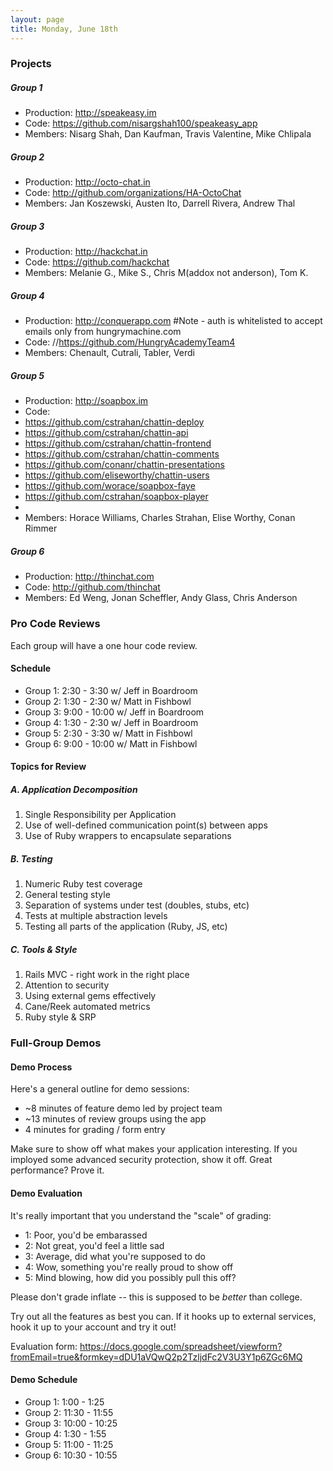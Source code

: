 ```yaml
---
layout: page
title: Monday, June 18th
---
```


### Projects

##### Group 1

* Production: http://speakeasy.im
* Code: https://github.com/nisargshah100/speakeasy_app
* Members: Nisarg Shah, Dan Kaufman, Travis Valentine, Mike Chlipala

##### Group 2

* Production: http://octo-chat.in
* Code: http://github.com/organizations/HA-OctoChat
* Members: Jan Koszewski, Austen Ito, Darrell Rivera, Andrew Thal

##### Group 3

* Production: http://hackchat.in
* Code: https://github.com/hackchat
* Members: Melanie G., Mike S., Chris M(addox not anderson), Tom K.

##### Group 4

* Production: http://conquerapp.com  #Note - auth is whitelisted to accept emails only from hungrymachine.com
* Code: //https://github.com/HungryAcademyTeam4
* Members: Chenault, Cutrali, Tabler, Verdi

##### Group 5

* Production: http://soapbox.im
* Code: 
* https://github.com/cstrahan/chattin-deploy
* https://github.com/cstrahan/chattin-api
* https://github.com/cstrahan/chattin-frontend
* https://github.com/cstrahan/chattin-comments
* https://github.com/conanr/chattin-presentations
* https://github.com/eliseworthy/chattin-users
* https://github.com/worace/soapbox-faye
* https://github.com/cstrahan/soapbox-player
* 
* Members: Horace Williams, Charles Strahan, Elise Worthy, Conan Rimmer

##### Group 6

* Production: http://thinchat.com
* Code: http://github.com/thinchat
* Members: Ed Weng, Jonan Scheffler, Andy Glass, Chris Anderson

### Pro Code Reviews

Each group will have a one hour code review.

#### Schedule

* Group 1: 2:30 - 3:30 w/ Jeff in Boardroom
* Group 2: 1:30 - 2:30 w/ Matt in Fishbowl
* Group 3: 9:00 - 10:00 w/ Jeff in Boardroom
* Group 4: 1:30 - 2:30 w/ Jeff in Boardroom
* Group 5: 2:30 - 3:30 w/ Matt in Fishbowl
* Group 6: 9:00 - 10:00 w/ Matt in Fishbowl

#### Topics for Review

##### A. Application Decomposition
    
1. Single Responsibility per Application
2. Use of well-defined communication point(s) between apps
3. Use of Ruby wrappers to encapsulate separations

##### B. Testing

1. Numeric Ruby test coverage
2. General testing style
3. Separation of systems under test (doubles, stubs, etc)
4. Tests at multiple abstraction levels
5. Testing all parts of the application (Ruby, JS, etc)

##### C. Tools & Style

1. Rails MVC - right work in the right place
2. Attention to security
3. Using external gems effectively
4. Cane/Reek automated metrics
5. Ruby style & SRP

### Full-Group Demos

#### Demo Process

Here's a general outline for demo sessions:

* ~8 minutes of feature demo led by project team
* ~13 minutes of review groups using the app
* 4 minutes for grading / form entry

Make sure to show off what makes your application interesting. If you imployed some advanced security protection, show it off. Great performance? Prove it.

#### Demo Evaluation

It's really important that you understand the "scale" of grading:

* 1: Poor, you'd be embarassed
* 2: Not great, you'd feel a little sad
* 3: Average, did what you're supposed to do
* 4: Wow, something you're really proud to show off
* 5: Mind blowing, how did you possibly pull this off?

Please don't grade inflate -- this is supposed to be *better* than college.

Try out all the features as best you can. If it hooks up to external services, hook it up to your account and try it out!

Evaluation form: https://docs.google.com/spreadsheet/viewform?fromEmail=true&formkey=dDU1aVQwQ2p2TzljdFc2V3U3Y1p6ZGc6MQ

#### Demo Schedule

* Group 1: 1:00 - 1:25
* Group 2: 11:30 - 11:55
* Group 3: 10:00 - 10:25
* Group 4: 1:30 - 1:55
* Group 5: 11:00 - 11:25
* Group 6: 10:30 - 10:55
